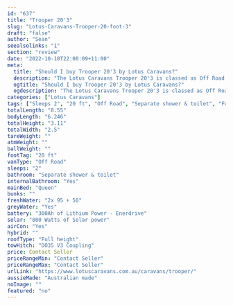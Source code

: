 ```yaml
---
id: "637"
title: "Trooper 20'3"
slug: "Lotus-Caravans-Trooper-20-foot-3"
draft: "false"
author: "Sean"
seealsolinks: "1"
section: "review"
date: "2022-10-10T22:00:09+11:00"
meta:
  title: "Should I buy Trooper 20'3 by Lotus Caravans?"
  description: "The Lotus Caravans Trooper 20'3 is classed as Off Road, and sleeps 2 people. It is Australian made and comes in at 20 ft. It generally has Separate shower & toilet."
  ogtitle: "Should I buy Trooper 20'3 by Lotus Caravans?"
  ogdescription: "The Lotus Caravans Trooper 20'3 is classed as Off Road, and sleeps 2 people. It is Australian made and comes in at 20 ft. It generally has Separate shower & toilet."
categories: ["Lotus Caravans"]
tags: ["Sleeps 2", "20 ft", "Off Road", "Separate shower & toilet", "Full height", "Price Unknown", "Australian made"]
totalLength: "8.55"
bodyLength: "6.246"
totalHeight: "3.11"
totalWidth: "2.5"
tareWeight: ""
atmWeight: ""
ballWeight: ""
footTag: "20 ft"
vanType: "Off Road"
sleeps: "2"
bathroom: "Separate shower & toilet"
internalBathroom: "Yes"
mainBed: "Queen"
bunks: ""
freshWater: "2x 95 + 50"
greyWater: "Yes"
battery: "300Ah of Lithium Power - Enerdrive"
solar: "800 Watts of Solar power"
airCon: "Yes"
hybrid: ""
roofType: "Full height"
towHitch: "DO35 V3 Coupling"
price: Contact Seller
priceRangeMin: "Contact Seller"
priceRangeMax: "Contact Seller"
urlLink: "https://www.lotuscaravans.com.au/caravans/trooper/"
aussieMade: "Australian made"
noImage: ""
featured: "no"
---
```

